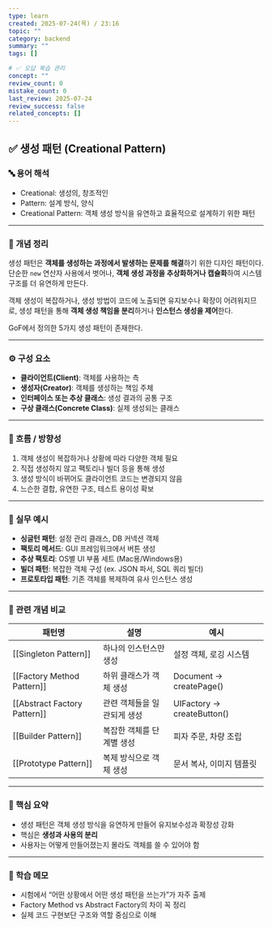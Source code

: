 ```yaml
---
type: learn
created: 2025-07-24(목) / 23:16
topic: ""
category: backend
summary: ""
tags: []

# ✅ 오답 복습 관리
concept: ""
review_count: 0
mistake_count: 0
last_review: 2025-07-24
review_success: false
related_concepts: []
---
```

## ✅ 생성 패턴 (Creational Pattern)

### 🔤 용어 해석  
- Creational: 생성의, 창조적인  
- Pattern: 설계 방식, 양식  
- Creational Pattern: 객체 생성 방식을 유연하고 효율적으로 설계하기 위한 패턴

---

### 📌 개념 정리  
생성 패턴은 **객체를 생성하는 과정에서 발생하는 문제를 해결**하기 위한 디자인 패턴이다.  
단순한 `new` 연산자 사용에서 벗어나, **객체 생성 과정을 추상화하거나 캡슐화**하여 시스템 구조를 더 유연하게 만든다.

객체 생성이 복잡하거나, 생성 방법이 코드에 노출되면 유지보수나 확장이 어려워지므로, 생성 패턴을 통해 **객체 생성 책임을 분리**하거나 **인스턴스 생성을 제어**한다.

GoF에서 정의한 5가지 생성 패턴이 존재한다.

---

### ⚙️ 구성 요소  
- **클라이언트(Client)**: 객체를 사용하는 측  
- **생성자(Creator)**: 객체를 생성하는 책임 주체  
- **인터페이스 또는 추상 클래스**: 생성 결과의 공통 구조  
- **구상 클래스(Concrete Class)**: 실제 생성되는 클래스

---

### 🧭 흐름 / 방향성  
1. 객체 생성이 복잡하거나 상황에 따라 다양한 객체 필요  
2. 직접 생성하지 않고 팩토리나 빌더 등을 통해 생성  
3. 생성 방식이 바뀌어도 클라이언트 코드는 변경되지 않음  
4. 느슨한 결합, 유연한 구조, 테스트 용이성 확보

---

### 💬 실무 예시  
- **싱글턴 패턴**: 설정 관리 클래스, DB 커넥션 객체  
- **팩토리 메서드**: GUI 프레임워크에서 버튼 생성  
- **추상 팩토리**: OS별 UI 부품 세트 (Mac용/Windows용)  
- **빌더 패턴**: 복잡한 객체 구성 (ex. JSON 파서, SQL 쿼리 빌더)  
- **프로토타입 패턴**: 기존 객체를 복제하여 유사 인스턴스 생성

---

### 🔁 관련 개념 비교  
| 패턴명                        | 설명              | 예시                         |
| -------------------------- | --------------- | -------------------------- |
| [[Singleton Pattern]]      | 하나의 인스턴스만 생성    | 설정 객체, 로깅 시스템              |
| [[Factory Method Pattern]] | 하위 클래스가 객체 생성   | Document → createPage()    |
| [[Abstract Factory Pattern]]       | 관련 객체들을 일관되게 생성 | UIFactory → createButton() |
| [[Builder Pattern]]        | 복잡한 객체를 단계별 생성  | 피자 주문, 차량 조립               |
| [[Prototype Pattern]]      | 복제 방식으로 객체 생성   | 문서 복사, 이미지 템플릿             |

---

### 🎯 핵심 요약  
- 생성 패턴은 객체 생성 방식을 유연하게 만들어 유지보수성과 확장성 강화  
- 핵심은 **생성과 사용의 분리**  
- 사용자는 어떻게 만들어졌는지 몰라도 객체를 쓸 수 있어야 함

---

### 🧠 학습 메모  
- 시험에서 “어떤 상황에서 어떤 생성 패턴을 쓰는가”가 자주 출제  
- Factory Method vs Abstract Factory의 차이 꼭 정리  
- 실제 코드 구현보단 구조와 역할 중심으로 이해
